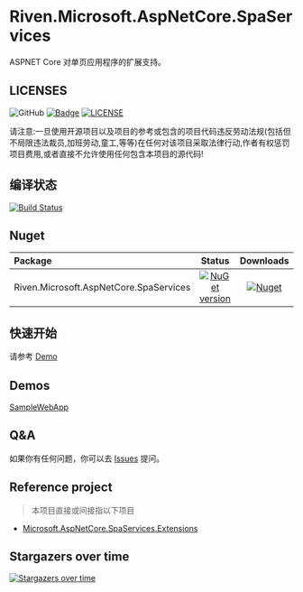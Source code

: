 # Riven.Microsoft.AspNetCore.SpaServices
ASPNET Core 对单页应用程序的扩展支持。


## LICENSES
![GitHub](https://img.shields.io/github/license/rivenfx/SpaServices.Extensions?color=brightgreen)
[![Badge](https://img.shields.io/badge/link-996.icu-%23FF4D5B.svg?style=flat-square)](https://996.icu/#/zh_CN)
[![LICENSE](https://img.shields.io/badge/license-Anti%20996-blue.svg?style=flat-square)](https://github.com/996icu/996.ICU/blob/master/LICENSE)

请注意:一旦使用开源项目以及项目的参考或包含的项目代码违反劳动法规(包括但不局限违法裁员,加班劳动,童工,等等)在任何对该项目采取法律行动,作者有权惩罚项目费用,或者直接不允许使用任何包含本项目的源代码!

## 编译状态

[![Build Status](https://dev.azure.com/rivenfx/RivenFx/_apis/build/status/rivenfx.SpaServices.Extensions?branchName=master)](https://dev.azure.com/rivenfx/RivenFx/_build/latest?definitionId=10&branchName=master)

## Nuget

|Package|Status|Downloads|
|:------|:-----:|:-----:|
|Riven.Microsoft.AspNetCore.SpaServices|[![NuGet version](https://img.shields.io/nuget/v/Riven.Microsoft.AspNetCore.SpaServices?color=brightgreen)](https://www.nuget.org/packages/Riven.Microsoft.AspNetCore.SpaServices/)|[![Nuget](https://img.shields.io/nuget/dt/Riven.Microsoft.AspNetCore.SpaServices?color=brightgreen)](https://www.nuget.org/packages/Riven.Microsoft.AspNetCore.SpaServices/)|


## 快速开始
请参考 [Demo](https://github.com/rivenfx/SpaServices.Extensions/tree/master/tests/SampleWebApp)


## Demos

[SampleWebApp](https://github.com/rivenfx/SpaServices.Extensions/tree/master/tests/SampleWebApp)


## Q&A

如果你有任何问题，你可以去 [Issues](https://github.com/rivenfx/SpaServices.Extensions/issues) 提问。

## Reference project

> 本项目直接或间接指以下项目

- [Microsoft.AspNetCore.SpaServices.Extensions](https://www.nuget.org/packages/Microsoft.AspNetCore.SpaServices.Extensions)


## Stargazers over time

[![Stargazers over time](https://starchart.cc/rivenfx/SpaServices.Extensions.svg)](https://starchart.cc/rivenfx/SpaServices.Extensions)
